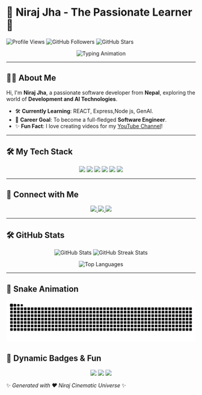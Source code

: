 # 🌟 Niraj Jha - The Passionate Learner 🌟

![Profile Views](https://komarev.com/ghpvc/?username=nrz07&style=flat-square&color=brightgreen)
![GitHub Followers](https://img.shields.io/github/followers/nrz07?style=flat-square&color=blue)
![GitHub Stars](https://img.shields.io/github/stars/nrz07?style=flat-square&color=yellow)

<div align="center">
  <img src="https://readme-typing-svg.herokuapp.com?font=Fira+Code&size=30&duration=4000&pause=1000&color=F70000&width=800&lines=Hello%2C+I'm+Niraj+Jha;Software+Developer+from+Nepal;Learning+Mern Stack+and+Gen AI+Technologies;Skilled+in+Python%2C+C%2C+C%2B%2B%2C+Linux;Content+Creator+%E2%9C%85;Welcome+to+My+GitHub+Profile+%F0%9F%92%BB" alt="Typing Animation" />
</div>

---

## 👨‍💻 About Me

Hi, I'm **Niraj Jha**, a passionate software developer from **Nepal**, exploring the world of **Development and AI Technologies**.  
- 🛠️ **Currently Learning**: REACT, Express,Node js, GenAI.  
- 🎯 **Career Goal**: To become a full-fledged **Software Engineer**.  
- ✨ **Fun Fact**: I love creating videos for my [YouTube Channel](https://youtube.com/c/NirajCinematicUniverse)!

---

## 🛠️ My Tech Stack

<div align="center">
  <img src="https://img.shields.io/badge/Python-3776AB?style=for-the-badge&logo=python&logoColor=white" />
  <img src="https://img.shields.io/badge/C-00599C?style=for-the-badge&logo=c&logoColor=white" />
  <img src="https://img.shields.io/badge/C++-00599C?style=for-the-badge&logo=cplusplus&logoColor=white" />
  <img src="https://img.shields.io/badge/Linux-FCC624?style=for-the-badge&logo=linux&logoColor=black" />
  <img src="https://img.shields.io/badge/HTML5-E34F26?style=for-the-badge&logo=html5&logoColor=white" />
  <img src="https://img.shields.io/badge/CSS3-1572B6?style=for-the-badge&logo=css3&logoColor=white" />
</div>

---

## 💼 Connect with Me

<div align="center">
  <a href="mailto:njha02506@gmail.com">
    <img src="https://img.shields.io/badge/Email-D14836?style=for-the-badge&logo=gmail&logoColor=white" />
  </a>
  <a href="https://www.linkedin.com/in/niraj-jha-0b82a52b6/">
    <img src="https://img.shields.io/badge/LinkedIn-0077B5?style=for-the-badge&logo=linkedin&logoColor=white" />
  </a>
  <a href="https://youtube.com/c/NirajCinematicUniverse">
    <img src="https://img.shields.io/badge/YouTube-FF0000?style=for-the-badge&logo=youtube&logoColor=white" />
  </a>
</div>

---

## 🛠️ GitHub Stats

<p align="center">
  <img src="https://github-readme-stats.vercel.app/api?username=nrzx07&show_icons=true&theme=tokyonight" alt="GitHub Stats" width="49%" />
  <img src="https://github-readme-streak-stats.herokuapp.com?user=nrzx07&theme=tokyonight&date_format=M%20j%5B%2C%20Y%5D" alt="GitHub Streak Stats" width="49%" />
</p>

<p align="center">
  <img src="https://github-readme-stats.vercel.app/api/top-langs/?username=nrzx07&layout=compact&theme=tokyonight" alt="Top Languages" />
</p>



---

## 🐍 Snake Animation
<div align="center">
  <img src="https://github.com/nrzx07/nrzx07/blob/output/snake.svg" alt="Snake animation" />
</div>

## 🌟 Dynamic Badges & Fun

<p align="center">
  <img src="https://forthebadge.com/images/badges/built-with-love.svg" />
  <img src="https://forthebadge.com/images/badges/made-with-markdown.svg" />
  <img src="https://forthebadge.com/images/badges/powered-by-coffee.svg" />
</p>

✨ *Generated with ❤️ Niraj Cinematic Universe* ✨

